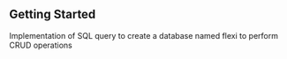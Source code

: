 ## Getting Started

Implementation of SQL query to create a database named flexi to perform CRUD operations
